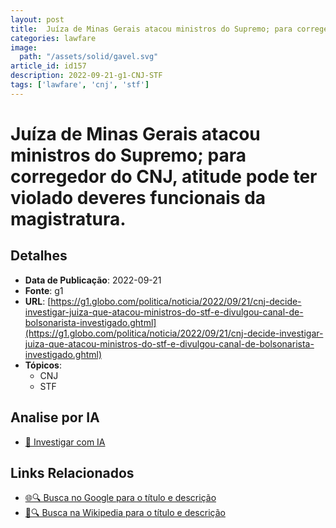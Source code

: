 ```yaml
---
layout: post
title:  Juíza de Minas Gerais atacou ministros do Supremo; para corregedor do CNJ, atitude pode ter violado deveres funcionais da magistratura.
categories: lawfare
image: 
  path: "/assets/solid/gavel.svg"
article_id: id157
description: 2022-09-21-g1-CNJ-STF
tags: ['lawfare', 'cnj', 'stf']
---
```


# Juíza de Minas Gerais atacou ministros do Supremo; para corregedor do CNJ, atitude pode ter violado deveres funcionais da magistratura.

## Detalhes
- **Data de Publicação**: 2022-09-21
- **Fonte**: g1
- **URL**: [https://g1.globo.com/politica/noticia/2022/09/21/cnj-decide-investigar-juiza-que-atacou-ministros-do-stf-e-divulgou-canal-de-bolsonarista-investigado.ghtml](https://g1.globo.com/politica/noticia/2022/09/21/cnj-decide-investigar-juiza-que-atacou-ministros-do-stf-e-divulgou-canal-de-bolsonarista-investigado.ghtml)
- **Tópicos**:
  - CNJ
  - STF

## Analise por IA
- [🤖 Investigar com IA](https://www.perplexity.ai/search?q=%22not%C3%ADcia%20artigo%20Brasil%22%20Ju%C3%ADza%20de%20Minas%20Gerais%20atacou%20ministros%20do%20Supremo%3B%20para%20corregedor%20do%20CNJ%2C%20atitude%20pode%20ter%20violado%20deveres%20funcionais%20da%20magistratura.%20g1%202022-09-21)

## Links Relacionados
- [🌐🔍 Busca no Google para o título e descrição](https://www.google.com/search?q=%22not%C3%ADcia%20artigo%20Brasil%22%20Ju%C3%ADza%20de%20Minas%20Gerais%20atacou%20ministros%20do%20Supremo%3B%20para%20corregedor%20do%20CNJ%2C%20atitude%20pode%20ter%20violado%20deveres%20funcionais%20da%20magistratura.%20g1%202022-09-21)
- [📖🔍 Busca na Wikipedia para o título e descrição](https://pt.wikipedia.org/w/index.php?search=%22not%C3%ADcia%20artigo%20Brasil%22%20Ju%C3%ADza%20de%20Minas%20Gerais%20atacou%20ministros%20do%20Supremo%3B%20para%20corregedor%20do%20CNJ%2C%20atitude%20pode%20ter%20violado%20deveres%20funcionais%20da%20magistratura.%20g1%202022-09-21)

